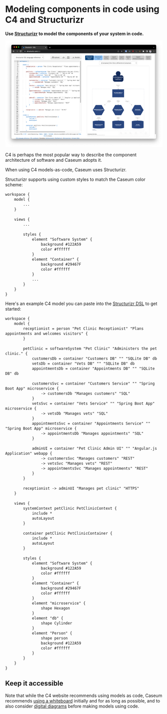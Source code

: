 # Modeling components in code using C4 and Structurizr

**Use [Structurizr](https://structurizr.org/) to model the components of your system in code.**

![Example of using Structurizr to make a C4 container diagram](c4-code-structurizr-example.png)

C4 is perhaps the most popular way to describe the component architecture of software and Caseum adopts it.

When using C4 models-as-code, Caseum uses Structurizr.

Structurizr supports using custom styles to match the Caseum color scheme:
```
workspace {
    model {
        ...
    }

    views {
        ...

        styles {
            element "Software System" {
                background #122A59
                color #ffffff
            }
            element "Container" {
                background #29467F
                color #ffffff
            }
            ...
        }
    }   
}
```

Here's an example C4 model you can paste into the [Structurizr DSL](https://structurizr.com/dsl) to get started:

```c4
workspace {
    model {
        receptionist = person "Pet Clinic Receptionist" "Plans appointments and welcomes visitors" {
        }
        
        petClinic = softwareSystem "Pet Clinic" "Administers the pet clinic." {
            customersDb = container "Customers DB" "" "SQLite DB" db
            vetsDb = container "Vets DB" "" "SQLite DB" db
            appointmentsDb = container "Appointments DB" "" "SQLite DB" db

            customersSvc = container "Customers Service" "" "Spring Boot App" microservice {
                -> customersDb "Manages customers" "SQL"
            }
            vetsSvc = container "Vets Service" "" "Spring Boot App" microservice {
                -> vetsDb "Manages vets" "SQL"
            }
            appointmentsSvc = container "Appointments Service" "" "Spring Boot App" microservice {
                -> appointmentsDb "Manages appointments" "SQL"
            }

            adminUI = container "Pet Clinic Admin UI" "" "Angular.js Application" webapp {
                -> customersSvc "Manages customers" "REST"
                -> vetsSvc "Manages vets" "REST"
                -> appointmentsSvc "Manages appointments" "REST"
            }
        }
        
        receptionist -> adminUI "Manages pet clinic" "HTTPS"
    }

    views {
        systemContext petClinic PetClinicContext {
            include *
            autoLayout
        }
        
        container petClinic PetClinicContainer {
            include *
            autoLayout
        }

        styles {
            element "Software System" {
                background #122A59
                color #ffffff
            }
            element "Container" {
                background #29467F
                color #ffffff
            }
            element "microservice" {
                shape Hexagon
            }
            element "db" {
                shape Cylinder
            }
            element "Person" {
                shape person
                background #122A59
                color #ffffff
            }
        }
    }   
}
```

## Keep it accessible

Note that while the C4 website recommends using models as code, Caseum recommends [using a whiteboard](c4-whiteboarding.md) initially and for as long as possible, and to also consider [digital diagrams](c4-template.md) before making models using code.
